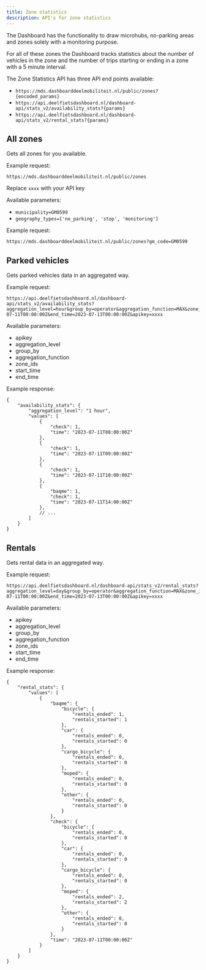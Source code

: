 ```yaml
---
title: Zone statistics
description: API's for zone statistics
---
```


The Dashboard has the functionality to draw microhubs, no-parking areas and zones solely with a monitoring purpose.

For all of these zones the Dashboard tracks statistics about the number of vehicles in the zone and the number of trips starting or ending in a zone with a 5 minute interval.

The Zone Statistics API has three API end points available:

- `https://mds.dashboarddeelmobiliteit.nl/public/zones?{encoded_params}`
- `https://api.deelfietsdashboard.nl/dashboard-api/stats_v2/availability_stats?{params}`
- `https://api.deelfietsdashboard.nl/dashboard-api/stats_v2/rental_stats?{params}`

## All zones

Gets all zones for you available.

Example request:

```
https://mds.dashboarddeelmobiliteit.nl/public/zones
```

Replace `xxxx` with your API key

Available parameters:

- `municipality=GM0599`
- `geography_types=['no_parking', 'stop', 'monitoring']`

Example request:

```
https://mds.dashboarddeelmobiliteit.nl/public/zones?gm_code=GM0599
```

## Parked vehicles

Gets parked vehicles data in an aggregated way.

Example request:

```
https://api.deelfietsdashboard.nl/dashboard-api/stats_v2/availability_stats?aggregation_level=hour&group_by=operator&aggregation_function=MAX&zone_ids=53017&start_time=2023-07-11T00:00:00Z&end_time=2023-07-13T00:00:00Z&apikey=xxxx
```

Available parameters:

- apikey
- aggregation_level
- group_by
- aggregation_function
- zone_ids
- start_time
- end_time

Example response:

```
{
    "availability_stats": {
        "aggregation_level": "1 hour",
        "values": [
            {
                "check": 1,
                "time": "2023-07-11T08:00:00Z"
            },
            {
                "check": 1,
                "time": "2023-07-11T09:00:00Z"
            },
            {
                "check": 1,
                "time": "2023-07-11T10:00:00Z"
            },
            {
                "baqme": 1,
                "check": 1,
                "time": "2023-07-11T14:00:00Z"
            },
            // ...
        ]
    }
}
```

## Rentals

Gets rental data in an aggregated way.

Example request:

```
https://api.deelfietsdashboard.nl/dashboard-api/stats_v2/rental_stats?aggregation_level=day&group_by=operator&aggregation_function=MAX&zone_ids=53017&start_time=2023-07-11T00:00:00Z&end_time=2023-07-13T00:00:00Z&apikey=xxxx
```

Available parameters:

- apikey
- aggregation_level
- group_by
- aggregation_function
- zone_ids
- start_time
- end_time

Example response:

```
{
    "rental_stats": {
        "values": [
            {
                "baqme": {
                    "bicycle": {
                        "rentals_ended": 1,
                        "rentals_started": 1
                    },
                    "car": {
                        "rentals_ended": 0,
                        "rentals_started": 0
                    },
                    "cargo_bicycle": {
                        "rentals_ended": 0,
                        "rentals_started": 0
                    },
                    "moped": {
                        "rentals_ended": 0,
                        "rentals_started": 0
                    },
                    "other": {
                        "rentals_ended": 0,
                        "rentals_started": 0
                    }
                },
                "check": {
                    "bicycle": {
                        "rentals_ended": 0,
                        "rentals_started": 0
                    },
                    "car": {
                        "rentals_ended": 0,
                        "rentals_started": 0
                    },
                    "cargo_bicycle": {
                        "rentals_ended": 0,
                        "rentals_started": 0
                    },
                    "moped": {
                        "rentals_ended": 2,
                        "rentals_started": 2
                    },
                    "other": {
                        "rentals_ended": 0,
                        "rentals_started": 0
                    }
                },
                "time": "2023-07-11T00:00:00Z"
            }
        ]
    }
}
```
